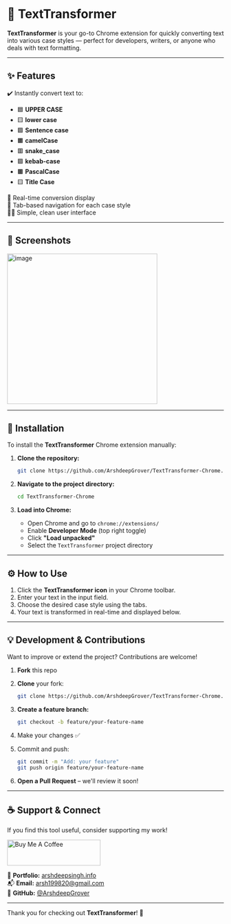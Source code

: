 
# 🚀 TextTransformer

**TextTransformer** is your go-to Chrome extension for quickly converting text into various case styles — perfect for developers, writers, or anyone who deals with text formatting.

---

## ✨ Features

✔️ Instantly convert text to:

- 🟦 **UPPER CASE**  
- 🟨 **lower case**  
- 🟩 **Sentence case**  
- 🟧 **camelCase**  
- 🟥 **snake_case**  
- 🟪 **kebab-case**  
- 🟫 **PascalCase**  
- 🟨 **Title Case**

🔄 Real-time conversion display  
🧭 Tab-based navigation for each case style  
👨‍💻 Simple, clean user interface  

---

## 📸 Screenshots

<img width="349" alt="image" src="https://github.com/user-attachments/assets/4fc5919a-3029-45e4-8c7c-549b86f4bab6" />

---

## 🧩 Installation

To install the **TextTransformer** Chrome extension manually:

1. **Clone the repository:**

   ```bash
   git clone https://github.com/ArshdeepGrover/TextTransformer-Chrome.git
   ```

2. **Navigate to the project directory:**

   ```bash
   cd TextTransformer-Chrome
   ```

3. **Load into Chrome:**

   - Open Chrome and go to `chrome://extensions/`
   - Enable **Developer Mode** (top right toggle)
   - Click **"Load unpacked"**
   - Select the `TextTransformer` project directory

---

## ⚙️ How to Use

1. Click the **TextTransformer icon** in your Chrome toolbar.
2. Enter your text in the input field.
3. Choose the desired case style using the tabs.
4. Your text is transformed in real-time and displayed below.

---

## 💡 Development & Contributions

Want to improve or extend the project? Contributions are welcome!

1. **Fork** this repo  
2. **Clone** your fork:

   ```bash
   git clone https://github.com/ArshdeepGrover/TextTransformer-Chrome.git
   ```

3. **Create a feature branch:**

   ```bash
   git checkout -b feature/your-feature-name
   ```

4. Make your changes ✅  
5. Commit and push:

   ```bash
   git commit -m "Add: your feature"
   git push origin feature/your-feature-name
   ```

6. **Open a Pull Request** – we'll review it soon!

---

## ☕ Support & Connect

If you find this tool useful, consider supporting my work!

<p>
  <a href="https://www.buymeacoffee.com/ArshdeepGrover" target="_blank">
    <img src="https://cdn.buymeacoffee.com/buttons/v2/default-violet.png" height="60" width="217" alt="Buy Me A Coffee" />
  </a>
</p>

🔗 **Portfolio:** [arshdeepsingh.info](https://www.arshdeepsingh.info)  
📬 **Email:** [arsh199820@gmail.com](mailto:arsh199820@gmail.com)  
🐙 **GitHub:** [@ArshdeepGrover](https://github.com/ArshdeepGrover)

---

Thank you for checking out **TextTransformer**! 🚀
